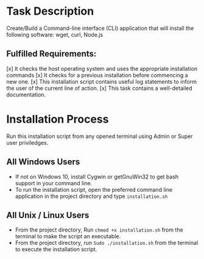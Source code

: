 # Task Description
 Create/Build a Command-line interface (CLI) application that will install the following software: wget, curl, Node.js

## Fulfilled Requirements:
[x] It checks the host operating system and uses the appropriate installation commands
[x] It checks for a previous installation before commencing a new one.
[x] This installation script contains useful log statements to inform the user of the current line of action.
[x] This task contains a well-detailed documentation.

# Installation Process
 Run this installation script from any opened terminal using Admin or Super user priviledges.

## All Windows Users
 - If not on Windows 10, install Cygwin or getGnuWin32 to get bash support in your command line.
 - To run the installation script, open the preferred command line application in the project directory and type `installation.sh`

## All Unix / Linux Users
- From the project directory, Run `chmod +x installation.sh` from the terminal to make the script an executable.
- From the project directory, run `Sudo ./installation.sh` from the terminal to execute the installation script.
